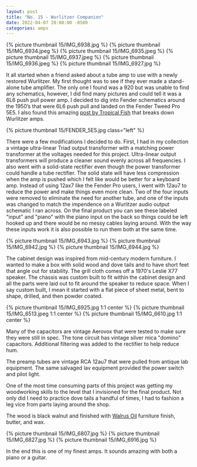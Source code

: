 ```yaml
---
layout: post
title: "No. 15 - Wurlitzer Companion"
date: 2022-04-07 20:00:00 -0500
categories: amps
---
```


{% picture thumbnail 15/IMG_6938.jpg %}
{% picture thumbnail 15/IMG_6934.jpeg %}
{% picture thumbnail 15/IMG_6935.jpeg %}
{% picture thumbnail 15/IMG_6937.jpeg %}
{% picture thumbnail 15/IMG_6936.jpeg %}
{% picture thumbnail 15/IMG_6927.jpg %}

It all started when a friend asked about a tube amp to use with a newly restored Wurlitzer. My first thought was to see if they ever made a stand-alone tube amplifier. The only one I found was a 920 but was unable to find any schematics, however, I did find many pictures and could tell it was a 6L6 push pull power amp. I decided to dig into Fender schematics around the 1950’s that were 6L6 push pull and landed on the Fender Tweed Pro 5E5. I also found this amazing [post by Tropical Fish](https://www.tropicalfishvintage.com/blog/2019/6/26/how-is-a-wurlitzer-tube-amp-different-from-a-guitar-amp) that breaks down Wurlitzer amps.

{% picture thumbnail 15/FENDER_5E5.jpg class="left" %}

There were a few modifications I decided to do. First, I had in my collection a vintage ultra-linear Triad output transformer with a matching power transformer at the voltages needed for this project. Ultra-linear output transformers will produce a cleaner sound evenly across all frequencies. I also went with a solid-state rectifier even though the power transformer could handle a tube rectifier. The solid state will have less compression when the amp is pushed which I felt like would be better for a keyboard amp. Instead of using 12ax7 like the Fender Pro users, I went with 12au7 to reduce the power and make things even more clean. Two of the four inputs were removed to eliminate the need for another tube, and one of the inputs was changed to match the impendence on a Wurlitzer audio output schematic I ran across. On the final product you can see these labeled "input" and "piano" with the piano input on the back so things could be left hooked up and there would be no messy cables laying around. With the way these inputs work it is also possible to run them both at the same time.

{% picture thumbnail 15/IMG_6943.jpg %}
{% picture thumbnail 15/IMG_6942.jpg %}
{% picture thumbnail 15/IMG_6944.jpg %}

The cabinet design was inspired from mid-century modern furniture. I wanted to make a box with solid wood and dove tails and to have short feet that angle out for stability. The grill cloth comes off a 1970's Leslie X77 speaker. The chassis was custom built to fit within the cabinet design and all the parts were laid out to fit around the speaker to reduce space. When I say custom built, I mean it started with a flat piece of sheet metal, bent to shape, drilled, and then powder coated. 

{% picture thumbnail 15/IMG_6925.jpg 1:1 center %}
{% picture thumbnail 15/IMG_6513.jpeg 1:1 center %}
{% picture thumbnail 15/IMG_6610.jpg 1:1 center %}

Many of the capacitors are vintage Aerovox that were tested to make sure they were still in spec. The tone circuit has vintage silver mica "domino" capacitors. Additional filtering was added to the rectifier to help reduce hum.

The preamp tubes are vintage RCA 12au7 that were pulled from antique lab equipment. The same salvaged lav equipment provided the power switch and pilot light. 

One of the most time consuming parts of this project was getting my woodworking skills to the level that I invisioned for the final product. Not only did I need to practice dove tails a handful of times, I had to fashion a leg vice from parts laying around the shop. 

The wood is black walnut and finished with [Walrus Oil](https://walrusoil.com/) furniture finish, butter, and wax.

{% picture thumbnail 15/IMG_6807.jpg %}
{% picture thumbnail 15/IMG_6827.jpg %}
{% picture thumbnail 15/IMG_6916.jpg %}

In the end this is one of my finest amps. It sounds amazing with both a piano or a guitar.

